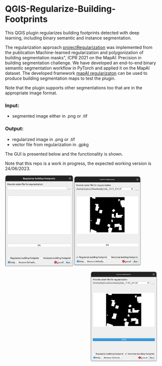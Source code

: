 # QGIS-Regularize-Building-Footprints
This QGIS plugin regularizes building footprints detected with deep learning, including binary semantic and instance segmentation.

The regularization approach [projectRegularization](https://github.com/zorzi-s/projectRegularization) was implemented from the publication Machine-learned regularization and polygonization of building segmentation masks", ICPR 2021 on the MapAI: Precision in building segmentation challenge. We have developed an end-to-end binary semantic segmentation workflow in PyTorch and applied it on the MapAI dataset. The developed framework [mapAI regularizaton](https://github.com/s1m0nS/mapAI-regularization) can be used to produce building segmentation maps to test the plugin.

Note that the plugin supports other segmentations too that are in the appropriate image format.

### Input:
- segmented image either in .png or .tif

### Output:
- regularized image in .png or .tif
- vector file from regularization in .gpkg

The GUI is presented below and the functionality is shown.

Note that this repo is a work in progress, the expected working version is 24/06/2023.

<p align="center">
  <img src="https://github.com/s1m0nS/QGIS-Regularize-Building-Footprints/blob/main/img/plugin-gui.png"
  title="The user interface of the plugin"
  width="225" height="300"
  align="left"/>
  
  <img src="https://github.com/s1m0nS/QGIS-Regularize-Building-Footprints/blob/main/img/plugin-regularization.png"
  alt="The plugin GUI"
  title="Regularization option"
  width="225" height="300"
  align="center"/>
  
  <img src="https://github.com/s1m0nS/QGIS-Regularize-Building-Footprints/blob/main/img/plugin-vectorization.png"
  title="Vectorization option"
  width="225" height="300"
  align="right"/>
       
  </p>
